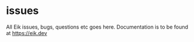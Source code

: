 # issues
All Eik issues, bugs, questions etc goes here. Documentation is to be found at https://eik.dev
